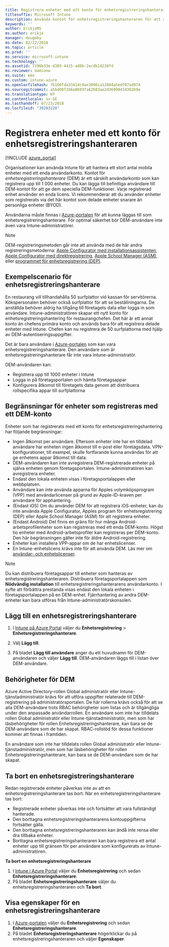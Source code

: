 ```yaml
---
title: Registrera enheter med ett konto för enhetsregistreringshanteraren
titlesuffix: Microsoft Intune
description: Använda kontot för enhetsregistreringshanteraren för att registrera flera enheter i Intune. "
keywords: ''
author: ErikjeMS
ms.author: erikje
manager: dougeby
ms.date: 02/22/2018
ms.topic: article
ms.prod: ''
ms.service: microsoft-intune
ms.technology: ''
ms.assetid: 7196b33e-d303-4415-ad0b-2ecdb14230fd
ms.reviewer: damionw
ms.suite: ems
ms.custom: intune-azure
ms.openlocfilehash: 76166fda33414c8ae3096ca12604a5edf07ad974
ms.sourcegitcommit: a5bd08f2b6a0693fa62683aa2d3699041030269e
ms.translationtype: HT
ms.contentlocale: sv-SE
ms.lasthandoff: 07/23/2018
ms.locfileid: "39203228"
---
```

# <a name="enroll-devices-by-using-a-device-enrollment-manager-account"></a>Registrera enheter med ett konto för enhetsregistreringshanteraren

[!INCLUDE [azure_portal](./includes/azure_portal.md)]

Organisationer kan använda Intune för att hantera ett stort antal mobila enheter med ett enda användarkonto. Kontot för *enhetsregistreringshanterare* (DEM) är ett särskilt användarkonto som kan registrera upp till 1 000 enheter. Du kan lägga till befintliga användare till DEM-kontot för att ge dem speciella DEM-funktioner. Varje registrerad enhet använder en enda licens. Vi rekommenderar att du använder enheter som registrerats via det här kontot som delade enheter snarare än personliga enheter (BYOD).  

Användarna måste finnas i [Azure-portalen](https://portal.azure.com) för att kunna läggas till som enhetsregistreringshanterare. För optimal säkerhet bör DEM-användare inte även vara Intune-administratörer.

>[!NOTE]
>DEM-registreringsmetoden går inte att använda med de här andra registreringsmetoderna: [Apple Configurator med installationsassistenten](apple-configurator-setup-assistant-enroll-ios.md), [Apple Configurator med direktregistrering](apple-configurator-direct-enroll-ios.md), [Apple School Manager (ASM)](apple-school-manager-set-up-ios.md), eller [programmet för enhetsregistrering (DEP)](device-enrollment-program-enroll-ios.md).

## <a name="example-of-a-device-enrollment-manager-scenario"></a>Exempelscenario för enhetsregistreringshanterare

En restaurang vill tillhandahålla 50 surfplattor vid kassan för servitörerna. Kökspersonalen behöver också surfplattor för att se beställningarna. De anställda behöver aldrig ha tillgång till företagets data eller logga in som användare. Intune-administratören skapar ett nytt konto för enhetsregistreringshantering för restaurangchefen.  Det här är ett annat konto än chefens primära konto och används bara för att registrera delade enheter med Intune. Chefen kan nu registrera de 50 surfplattorna med hjälp av DEM-autentiseringsuppgifter.

Det är bara användare i [Azure-portalen](https://portal.azure.com) som kan vara enhetsregistreringshanterare. Den användare som är enhetsregistreringshanterare får inte vara Intune-administratör.

DEM-användaren kan:

-   Registrera upp till 1000 enheter i Intune
-   Logga in på företagsportalen och hämta företagsappar
-   Konfigurera åtkomst till företagets data genom att distribuera rollspecifika appar till surfplattorna

## <a name="limitations-of-devices-that-are-enrolled-with-a-dem-account"></a>Begränsningar för enheter som registreras med ett DEM-konto

Enheter som har registrerats med ett konto för enhetsregistreringshantering har följande begränsningar:

  - Ingen åtkomst per användare. Eftersom enheter inte har en tilldelad användare har enheten ingen åtkomst till e-post eller företagsdata. VPN-konfigurationer, till exempel, skulle fortfarande kunna användas för att ge enhetens appar åtkomst till data.
  - DEM-användaren kan inte avregistrera DEM-registrerade enheter på själva enheten genom företagsportalen. Intune-administratören kan avregistrera enheter.
  - Endast den lokala enheten visas i företagsportalappen eller webbplatsen.
  - Användare kan inte använda apparna för Apples volymköpsprogram (VPP) med användarlicenser på grund av Apple-ID-kraven per användare för apphantering.
  - (Endast iOS) Om du använder DEM för att registrera iOS-enheter, kan du inte använda Apple Configurator, Apples program för enhetsregistrering (DEP) eller Apple School Manager (ASM) för att registrera enheter.
  - (Endast Android) Det finns en gräns för hur många Android-arbetsprofilenheter som kan registreras med ett enda DEM-konto. Högst tio enheter med Android-arbetsprofiler kan registreras per DEM-konto. Den här begränsningen gäller inte för äldre Android-registrering.
  - Enheter kan installera VPP-appar om de har enhetslicenser.
  - En Intune-enhetslicens krävs inte för att använda DEM. Läs mer om [användar- och enhetslicenser](licenses-assign.md#how-user-and-device-licenses-affect-access-to-services).


> [!NOTE]
> Du kan distribuera företagsappar till enheter som hanteras av enhetsregistreringshanteraren. Distribuera företagsportalappen som **Nödvändig installation** till enhetsregistreringshanterarens användarkonto.
> I syfte att förbättra prestanda visas endast den lokala enheten i företagsportalappen på en DEM-enhet. Fjärrhantering av andra DEM-enheter kan bara utföras från Intune-administratörskonsolen.


## <a name="add-a-device-enrollment-manager"></a>Lägg till en enhetsregistreringshanterare

1.  I [Intune på Azure Portal](https://aka.ms/intuneportal) väljer du **Enhetsregistrering** > **Enhetsregistreringshanterare**.

2.  Välj **Lägg till**.

3.  På bladet **Lägg till användare** anger du ett huvudnamn för DEM-användaren och väljer **Lägg till**. DEM-användaren läggs till i listan över DEM-användare.

## <a name="permissions-for-dem"></a>Behörigheter för DEM

Azure Active Directory-rollen Global administratör eller Intune-tjänstadministratör krävs för att utföra uppgifter relaterade till DEM-registrering på administratörsportalen. De här rollerna krävs också för att se alla DEM-användare trots RBAC behörigheter som listas och är tillgängliga under den anpassade användarrollen. En användare som inte har tilldelats rollen Global administratör eller Intune-tjänstadministratör, men som har läsbehörigheter för rollen Enhetsregistreringshanterare, kan bara se de DEM-användare som de har skapat. RBAC-rollstöd för dessa funktioner kommer att finnas i framtiden.

En användare som inte har tilldelats rollen Global administratör eller Intune-tjänstadministratör, men som har läsbehörigheter för rollen Enhetsregistreringshanterare, kan bara se de DEM-användare som de har skapat.

## <a name="remove-a-device-enrollment-manager"></a>Ta bort en enhetsregistreringshanterare

Redan registrerade enheter påverkas inte av att en enhetsregistreringshanterare tas bort. När en enhetsregistreringshanterare tas bort:

-   Registrerade enheter påverkas inte och fortsätter att vara fullständigt hanterade.
-   Den borttagna enhetsregistreringshanterarens kontouppgifterna fortsätter gälla.
-   Den borttagna enhetsregistreringshanteraren kan ändå inte rensa eller dra tillbaka enheter.
-   Borttagna enhetsregistreringshanteraren kan bara registrera ett antal enheter upp till gränsen för per användare som konfigurerats av Intune-administratören.

**Ta bort en enhetsregistreringshanterare**

1. I [Intune i Azure Portal](https://aka.ms/intuneportal) väljer du **Enhetsregistrering** och sedan **Enhetsregistreringshanterare**.
2. På bladet **Enhetsregistreringshanterare** väljer du enhetsregistreringshanteraren och **Ta bort**.

## <a name="view-the-properties-of-a-device-enrollment-manager"></a>Visa egenskaper för en enhetsregistreringshanterare

1. I [Azure-portalen](https://portal.azure.com) väljer du **Enhetsregistrering** och sedan **Enhetsregistreringshanterare**.
2. På bladet **Enhetsregistreringshanterare** högerklickar du på enhetsregistreringshanteraren och väljer **Egenskaper**.

